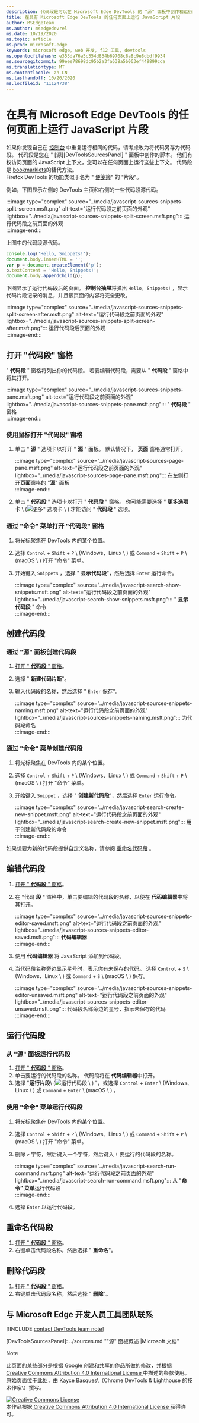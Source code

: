 ```yaml
---
description: 代码段是可以在 Microsoft Edge DevTools 的 "源" 面板中创作和运行的小型脚本。  您可以从任何页面访问和运行它们。  运行代码段时，它从当前打开的页面的上下文中运行。
title: 在具有 Microsoft Edge DevTools 的任何页面上运行 JavaScript 片段
author: MSEdgeTeam
ms.author: msedgedevrel
ms.date: 10/19/2020
ms.topic: article
ms.prod: microsoft-edge
keywords: microsoft edge, web 开发, f12 工具, devtools
ms.openlocfilehash: e353da76a5c354d834b69708c8a8c9e8dbdf9934
ms.sourcegitcommit: 99eee78698dc95b2a3fa638a5b063ef449899cda
ms.translationtype: MT
ms.contentlocale: zh-CN
ms.lasthandoff: 10/20/2020
ms.locfileid: "11124738"
---
```

<!-- Copyright Kayce Basques 

   Licensed under the Apache License, Version 2.0 (the "License");
   you may not use this file except in compliance with the License.
   You may obtain a copy of the License at

       https://www.apache.org/licenses/LICENSE-2.0

   Unless required by applicable law or agreed to in writing, software
   distributed under the License is distributed on an "AS IS" BASIS,
   WITHOUT WARRANTIES OR CONDITIONS OF ANY KIND, either express or implied.
   See the License for the specific language governing permissions and
   limitations under the License.  -->  

# 在具有 Microsoft Edge DevTools 的任何页面上运行 JavaScript 片段  

如果你发现自己在 [控制台][DevtoolsConsoleIndex] 中重复运行相同的代码，请考虑改为将代码另存为代码段。  代码段是您在 " [源][DevToolsSourcesPanel] " 面板中创作的脚本。  他们有权访问页面的 JavaScript 上下文，您可以在任何页面上运行这些上下文。  代码段是 [bookmarklets][WikiBookmarklet]的替代方法。  
Firefox DevTools 的功能类似于名为 " [便笺簿][MDNScratchpad]" 的 "片段"。  

例如，下图显示左侧的 DevTools 主页和右侧的一些代码段源代码。  

:::image type="complex" source="../media/javascript-sources-snippets-split-screen.msft.png" alt-text="运行代码段之前页面的外观" lightbox="../media/javascript-sources-snippets-split-screen.msft.png":::
   运行代码段之前页面的外观  
:::image-end:::  

上图中的代码段源代码。  

```javascript
console.log('Hello, Snippets!');
document.body.innerHTML = '';
var p = document.createElement('p');
p.textContent = 'Hello, Snippets!';
document.body.appendChild(p);
```  

下图显示了运行代码段后的页面。  **控制台抽屉**将弹出 `Hello, Snippets!` ，显示代码片段记录的消息，并且该页面的内容将完全更改。  

:::image type="complex" source="../media/javascript-sources-snippets-split-screen-after.msft.png" alt-text="运行代码段之前页面的外观" lightbox="../media/javascript-sources-snippets-split-screen-after.msft.png":::
   运行代码段后页面的外观  
:::image-end:::  

## 打开 "代码段" 窗格  

" **代码段** " 窗格将列出你的代码段。  若要编辑代码段，需要从 " **代码段** " 窗格中将其打开。  

:::image type="complex" source="../media/javascript-sources-snippets-pane.msft.png" alt-text="运行代码段之前页面的外观" lightbox="../media/javascript-sources-snippets-pane.msft.png":::
   " **代码段** " 窗格  
:::image-end:::  

### 使用鼠标打开 "代码段" 窗格  

1.  单击 " **源** " 选项卡以打开 " **源** " 面板。  默认情况下， **页面** 窗格通常打开。  
    
    :::image type="complex" source="../media/javascript-sources-page-pane.msft.png" alt-text="运行代码段之前页面的外观" lightbox="../media/javascript-sources-page-pane.msft.png":::
       在左侧打开**页面**窗格的 "**源**" 面板  
    :::image-end:::  
    
1.  单击 " **代码段** " 选项卡以打开 " **代码段** " 窗格。  你可能需要选择 " **更多选项卡** \ (![ 更多" 选项卡 ][ImageMoreTabsIcon] \ ) 才能访问 " **代码段** " 选项。  
    
### 通过 "命令" 菜单打开 "代码段" 窗格  

1.  将光标聚焦在 DevTools 内的某个位置。  
1.  选择 `Control` + `Shift` + `P` \ (Windows、Linux \ ) 或 `Command` + `Shift` + `P` \ (macOS \ ) 打开 "命令" 菜单。  
1.  开始键入 `Snippets` ，选择 " **显示代码段**"，然后选择 `Enter` 运行命令。  
    
    :::image type="complex" source="../media/javascript-search-show-snippets.msft.png" alt-text="运行代码段之前页面的外观" lightbox="../media/javascript-search-show-snippets.msft.png":::
       " **显示代码段** " 命令  
    :::image-end:::  
    
## 创建代码段  

### 通过 "源" 面板创建代码段  

1.  [打开 " **代码段** " 窗格](#open-the-snippets-pane)。  
1.  选择 " **新建代码片断**"。  
1.  输入代码段的名称，然后选择 " `Enter` 保存"。  
    
    :::image type="complex" source="../media/javascript-sources-snippets-naming.msft.png" alt-text="运行代码段之前页面的外观" lightbox="../media/javascript-sources-snippets-naming.msft.png":::
       为代码段命名  
    :::image-end:::  
    
### 通过 "命令" 菜单创建代码段  

1.  将光标聚焦在 DevTools 内的某个位置。  
1.  选择 `Control` + `Shift` + `P` \ (Windows、Linux \ ) 或 `Command` + `Shift` + `P` \ (macOS \ ) 打开 "命令" 菜单。  
1.  开始键入 `Snippet` ，选择 " **创建新代码段**"，然后选择 `Enter` 运行命令。  
    
    :::image type="complex" source="../media/javascript-search-create-new-snippet.msft.png" alt-text="运行代码段之前页面的外观" lightbox="../media/javascript-search-create-new-snippet.msft.png":::
       用于创建新代码段的命令  
    :::image-end:::  
    
如果想要为新的代码段提供自定义名称，请参阅 [重命名代码段](#rename-snippets) 。  

## 编辑代码段  

1.  [打开 " **代码段** " 窗格](#open-the-snippets-pane)。  
1.  在 "代码 **段** " 窗格中，单击要编辑的代码段的名称，以便在 **代码编辑器**中将其打开。  
    
    :::image type="complex" source="../media/javascript-sources-snippets-editor-saved.msft.png" alt-text="运行代码段之前页面的外观" lightbox="../media/javascript-sources-snippets-editor-saved.msft.png":::
       **代码编辑器**  
    :::image-end:::  
    
1.  使用 **代码编辑器** 将 JavaScript 添加到代码段。  
1.  当代码段名称旁边显示星号时，表示你有未保存的代码。 选择 `Control` + `S` \ (Windows、Linux \ ) 或 `Command` + `S` \ (macOS \ ) 保存。  
    
    :::image type="complex" source="../media/javascript-sources-snippets-editor-unsaved.msft.png" alt-text="运行代码段之前页面的外观" lightbox="../media/javascript-sources-snippets-editor-unsaved.msft.png":::
       代码段名称旁边的星号，指示未保存的代码  
    :::image-end:::  
    
## 运行代码段  

### 从 "源" 面板运行代码段  

1.  [打开 " **代码段** " 窗格](#open-the-snippets-pane)。  
1.  单击要运行的代码段的名称。  代码段将在 **代码编辑器**中打开。  
1.  选择 "**运行片段**\ (![ 运行代码段 ][ImageRunSnippetIcon] \ ) "，或选择 `Control` + `Enter` \ (Windows、Linux \ ) 或 `Command` + `Enter` \ (macOS \ ) 。  
    
### 使用 "命令" 菜单运行代码段  

1.  将光标聚焦在 DevTools 内的某个位置。  
1.  选择 `Control` + `Shift` + `P` \ (Windows、Linux \ ) 或 `Command` + `Shift` + `P` \ (macOS \ ) 打开 "命令" 菜单。  
1.  删除 `>` 字符，然后键入一个字符，然后键入 `!` 要运行的代码段的名称。  
    
    :::image type="complex" source="../media/javascript-search-run-command.msft.png" alt-text="运行代码段之前页面的外观" lightbox="../media/javascript-search-run-command.msft.png":::
       从 "**命令" 菜单**运行代码段  
    :::image-end:::  
    
1.  选择 `Enter` 以运行代码段。  

## 重命名代码段  

1.  [打开 " **代码段** " 窗格](#open-the-snippets-pane)。  
1.  右键单击代码段名称，然后选择 " **重命名**"。  
    
## 删除代码段  

1.  [打开 " **代码段** " 窗格](#open-the-snippets-pane)。  
1.  右键单击代码段名称，然后选择 " **删除**"。  
    
## 与 Microsoft Edge 开发人员工具团队联系  

[!INCLUDE [contact DevTools team note](../includes/contact-devtools-team-note.md)]  

<!-- image links -->  

[ImageMoreTabsIcon]: ../media/more-tabs-icon.msft.png  
[ImageRunSnippetIcon]: ../media/run-snippet-icon.msft.png  

<!-- links -->  

[DevtoolsConsoleIndex]: ../console/index.md "控制台概述 |Microsoft 文档"  
[DevToolsSourcesPanel]: ../sources.md ""源" 面板概述 |Microsoft 文档"  

[MDNScratchpad]: https://developer.mozilla.org/docs/Tools/Scratchpad "便笺 |MDN"  
[WikiBookmarklet]: https://en.wikipedia.org/wiki/Bookmarklet "Bookmarklet-维基百科"  

> [!NOTE]
> 此页面的某些部分是根据 [Google 创建和共享的][GoogleSitePolicies]作品所做的修改，并根据[ Creative Commons Attribution 4.0 International License ][CCA4IL]中描述的条款使用。  
> 原始页面位于[此处](https://developers.google.com/web/tools/chrome-devtools/javascript/snippets)，由 [Kayce Basques][KayceBasques]\（Chrome DevTools \& Lighthouse 的技术作家\）撰写。  

[![Creative Commons License][CCby4Image]][CCA4IL]  
本作品根据[ Creative Commons Attribution 4.0 International License ][CCA4IL]获得许可。  

[CCA4IL]: https://creativecommons.org/licenses/by/4.0  
[CCby4Image]: https://i.creativecommons.org/l/by/4.0/88x31.png  
[GoogleSitePolicies]: https://developers.google.com/terms/site-policies  
[KayceBasques]: https://developers.google.com/web/resources/contributors/kaycebasques  
